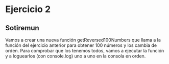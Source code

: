 # Ejercicio 2

## Sotiremun

Vamos a crear una nueva función getReversed100Numbers que llama a la función del ejercicio anterior para obtener 100 números y los cambia de orden. Para comprobar que los tenemos todos, vamos a ejecutar la función y a loguearlos (con console.log) uno a uno en la consola en orden.
